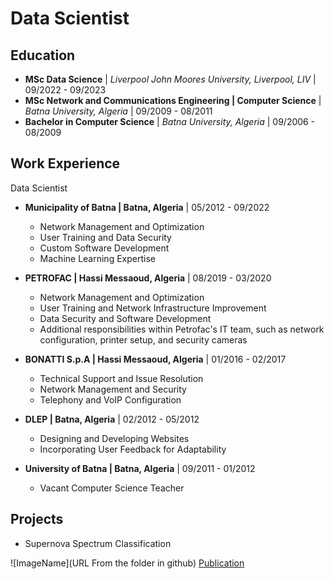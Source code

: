 # Data Scientist

## Education
- **MSc Data Science** | *Liverpool John Moores University, Liverpool, LIV* | 09/2022 - 09/2023
- **MSc Network and Communications Engineering | Computer Science** | *Batna University, Algeria* | 09/2009 - 08/2011
- **Bachelor in Computer Science** | *Batna University, Algeria* | 09/2006 - 08/2009

## Work Experience
Data Scientist
- **Municipality of Batna | Batna, Algeria** | 05/2012 - 09/2022
  - Network Management and Optimization
  - User Training and Data Security
  - Custom Software Development
  - Machine Learning Expertise

- **PETROFAC | Hassi Messaoud, Algeria** | 08/2019 - 03/2020
  - Network Management and Optimization
  - User Training and Network Infrastructure Improvement
  - Data Security and Software Development
  - Additional responsibilities within Petrofac's IT team, such as network configuration, printer setup, and security cameras

- **BONATTI S.p.A | Hassi Messaoud, Algeria** | 01/2016 - 02/2017
  - Technical Support and Issue Resolution
  - Network Management and Security
  - Telephony and VoIP Configuration

- **DLEP | Batna, Algeria** | 02/2012 - 05/2012
  - Designing and Developing Websites
  - Incorporating User Feedback for Adaptability

- **University of Batna | Batna, Algeria** | 09/2011 - 01/2012
  - Vacant Computer Science Teacher

## Projects
- Supernova Spectrum Classification 


![ImageName](URL From the folder in github)
[Publication](https://www.w.com)
